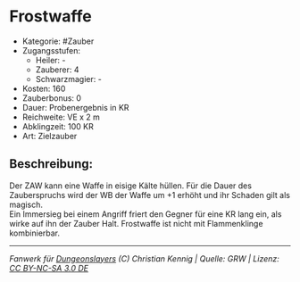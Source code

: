 # Frostwaffe  
- Kategorie: #Zauber  
- Zugangsstufen:  
  - Heiler: -  
  - Zauberer: 4  
  - Schwarzmagier: -  
- Kosten: 160  
- Zauberbonus: 0  
- Dauer: Probenergebnis in KR  
- Reichweite: VE x 2 m  
- Abklingzeit: 100 KR  
- Art: Zielzauber     

## Beschreibung:
Der ZAW kann eine Waffe in eisige Kälte hüllen. Für die Dauer des Zauberspruchs wird der WB der Waffe um +1 erhöht und ihr Schaden gilt als magisch.<br>Ein Immersieg bei einem Angriff friert den Gegner für eine KR lang ein, als wirke auf ihn der Zauber Halt. Frostwaffe ist nicht mit Flammenklinge kombinierbar.


___
*Fanwerk für [Dungeonslayers](https://www.dungeonslayers.net/) (C) Christian Kennig | Quelle: GRW | Lizenz: [CC BY-NC-SA 3.0 DE](https://creativecommons.org/licenses/by-nc-sa/3.0/de/)*